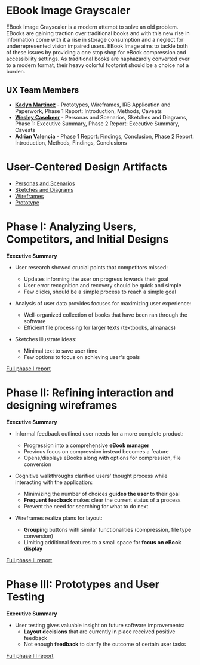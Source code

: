 # EBook Image Grayscaler

EBook Image Grayscaler is a modern attempt to solve an old problem. EBooks are gaining traction over traditional books and with this new rise in information come with it a rise in storage consumption and a neglect for underrepresented vision impaired users. EBook Image aims to tackle both of these issues by providing a one stop shop for eBook compression and accessibility settings. As traditional books are haphazardly converted over to a modern format, their heavy colorful footprint should be a choice not a burden.

## UX Team Members

* **[Kadyn Martinez](https://github.com/ChicoState/ux-personal-portfolio-KadynCBR)**  - Prototypes, Wireframes, IRB Application and Paperwork, Phase 1 Report: Introduction, Methods, Caveats
* **[Wesley Casebeer](https://github.com/ChicoState/ux-personal-portfolio-WesleyCasebeer)** - Personas and Scenarios, Sketches and Diagrams, Phase 1: Executive Summary, Phase 2 Report: Executive Summary, Caveats
* **[Adrian Valencia](https://github.com/ChicoState/ux-personal-portfolio-AdrianValen27)** - Phase 1 Report: Findings, Conclusion, Phase 2 Report: Introduction, Methods, Findings, Conclusions

# User-Centered Design Artifacts

* [Personas and Scenarios](personas/x06%20Personas%20and%20Scenarios.pdf)
* [Sketches and Diagrams](sketches/)
* [Wireframes](wireframes/)
* [Prototype](https://www.figma.com/proto/jdFwF6UcpsMZTVnVjXqGzQ/Prototype?node-id=33-3&starting-point-node-id=33%3A3&mode=design&t=CMFxNZO136rKlMLM-1)

# Phase I: Analyzing Users, Competitors, and Initial Designs

**Executive Summary**

* User research showed crucial points that competitors missed:
  - Updates informing the user on progress towards their goal
  - User error recognition and recovery should be quick and simple
  - Few clicks, should be a simple process to reach a simple goal

* Analysis of user data provides focuses for maximizing user experience:
  - Well-organized collection of books that have been ran through the software
  - Efficient file processing for larger texts (textbooks, almanacs)

* Sketches illustrate ideas:
  - Minimal text to save user time
  - Few options to focus on achieving user's goals

[Full phase I report](phaseI/)

# Phase II: Refining interaction and designing wireframes

**Executive Summary**

* Informal feedback outlined user needs for a more complete product:
  - Progression into a comprehensive **eBook manager**
  - Previous focus on compression instead becomes a feature
  - Opens/displays eBooks along with options for compression, file conversion
  
* Cognitive walkthroughs clarified users' thought process while interacting with the application:
  - Minimizing the number of choices **guides the user** to their goal
  - **Frequent feedback** makes clear the current status of a process
  - Prevent the need for searching for what to do next

* Wireframes realize plans for layout:
  - **Grouping** buttons with similar functionalities (compression, file type conversion)
  - Limiting additional features to a small space for **focus on eBook display**

[Full phase II report](phaseII/)

# Phase III: Prototypes and User Testing

**Executive Summary**

* User testing gives valuable insight on future software improvements:
  - **Layout decisions** that are currently in place received positive feedback
  - Not enough **feedback** to clarify the outcome of certain user tasks

[Full phase III report](phaseIII/)
